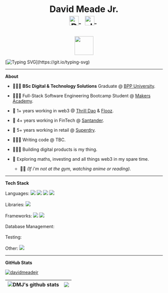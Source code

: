 
<h1 align="center">
  David Meade Jr.
  <br /> 
<a href="https://www.linkedin.com/in/davidmeadejr/">
  <img align="center" alt="David Meade Jr. | LinkedIn" width="30px"
   src="https://github.com/TheDudeThatCode/TheDudeThatCode/blob/master/Assets/Linkedin.svg" />
</a>
  &nbsp;
<a href="mailto:davidmeadejnrgmail.com">
  <img align="center" alt="davidmeadejr | Email" width="30px" src="https://github.com/TheDudeThatCode/TheDudeThatCode/blob/master/Assets/Gmail.svg" />
</a>
  &nbsp;
</h1>

<div align="center">
  <br /> 
    <img  align="center" src="https://media.giphy.com/media/aExP3YOqb6ImBe5HG2/giphy.gif" width="60">
</div>
 
 [![Typing SVG](https://readme-typing-svg.herokuapp.com?font=Mulish&size=25&color=6ad20b&center=true&vCenter=true&width=900&height=60&lines=Full-Stack+Blockchain+Engineer.;Passionate+about+building+digital+products+in+the+web3+space.)](https://git.io/typing-svg)

---

**About**

* 🧑🏿‍🎓 **BSc Digital & Technology Solutions** Graduate @ [BPP University](https://www.bpp.com/).

* 🧑🏿‍💻 Full-Stack Software Engineering Bootcamp Student @ [Makers Academy](https://makers.tech/).

* 🚀 1+ years working in web3 @ [Thrill Dao](https://thrill.digital/) & [Flooz](https://docs.flooz.trade/).

* 🏦 4+ years working in FinTech @ [Santander](https://www.santander.co.uk/).

* 🏬 5+ years working in retail @ [Superdry](https://www.superdry.com/).

* 🧑🏿‍💻 Writing code @ TBC.

* 🙋🏿‍♂️ Building digital products is my thing.

* 🔭 Exploring maths, investing and all things web3 in my spare time.
  * 🥷🏿 <em>(If i'm not at the gym, watching anime or reading). </em>

---

**Tech Stack**  

Languages: <code><img src="https://img.shields.io/badge/-Ruby-000000?style=flat&logo=ruby&logoColor=e53935" /></code>
<code><img src="https://img.shields.io/badge/-JavaScript-000000?style=flat&logo=javascript&logoColor=FFCA28" /></code>
<code><img src="https://img.shields.io/badge/-TypeScript-000000?style=flat&logo=TypeScript&logoColor=719af4" /></code>
<code><img src="https://img.shields.io/badge/-Solidity-ffffff?style=flat&logo=solidity&logoColor=383838" /></code>
<br /> 
<br /> 
Libraries: <code><img src="https://img.shields.io/badge/-React-000000?style=flat&logo=react&logoColor=03AABF" /></code>
<br /> 
<br /> 
Frameworks: <code><img src="https://img.shields.io/badge/-Angular-000000?style=flat&logo=angular&logoColor=F44336"></code>
<code><img src="https://img.shields.io/badge/-Next.JS-000000?style=flat&logo=Next.JS&logoColor=white" /></code>
<br /> 
<br /> 
Database Management:  <code> </code>
<br /> 
<br />
Testing:  <code> </code>
<br /> 
<br /> 
Other: <code><img src="https://img.shields.io/badge/-git-000000?&style=flat&logo=git&logoColor=E64A19"/></code>
<!-- <code><img height="20" src="https://raw.githubusercontent.com/github/explore/80688e429a7d4ef2fca1e82350fe8e3517d3494d/topics/solidity/solidity.png"></code> -->

<!-- <!-- <code><img height="20" src="https://raw.githubusercontent.com/github/explore/80688e429a7d4ef2fca1e82350fe8e3517d3494d/topics/react/react.png"></code>
<code><img height="20" src="https://raw.githubusercontent.com/github/explore/5c058a388828bb5fde0bcafd4bc867b5bb3f26f3/topics/angular/angular.png"></code>
<code><img height="20" src="https://raw.githubusercontent.com/github/explore/80688e429a7d4ef2fca1e82350fe8e3517d3494d/topics/nodejs/nodejs.png"></code>   -->

---

**GitHub Stats**

<p align="left"> <a href="https://github.com/ryo-ma/github-profile-trophy"><img src="https://github-profile-trophy.vercel.app/?username=davidmeadejr&theme=matrix&margin-w=15&margin-h=15&column=7" alt="davidmeadejr" /></a> </p>

| <img align="center" src="https://github-readme-stats.vercel.app/api?username=davidmeadejr&show_icons=true&theme=chartreuse-dark" alt="DMJ's github stats" /></a> | <img align="center" src="https://github-readme-stats.vercel.app/api/top-langs/?username=davidmeadejr&layout=compact&theme=chartreuse-dark" /></a> |
| ------------- | ------------- |

